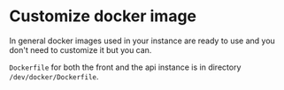 # Customize docker image

In general docker images used in your instance are ready to use and you don't need to customize it but you can.

`Dockerfile` for both the front and the api instance is in directory `/dev/docker/Dockerfile`.